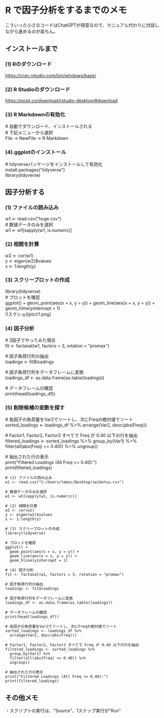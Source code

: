 # R で因子分析をするまでのメモ
こういった小さなコードはChatGPTが得意なので、マニュアル代わりに対話しながら進めるのが楽ちん。

## インストールまで

### (1) Rのダウンロード  
https://cran.rstudio.com/bin/windows/base/
  
### (2) R Studioのダウンロード  
https://posit.co/download/rstudio-desktop/#download
  
### (3) R Markdownの有効化  
\# 自動でダウンロード、インストールされる  
\# 下記メニューから選択  
File -> NewFile -> R Markdown
  
### (4).ggplotのインストール  
\# tidyverseパッケージをインストールして有効化  
install.packages("tidyverse")  
library(tidyverse)  
  
## 因子分析する
  
### (1) ファイルの読み込み  
w1 <- read.csv("hoge.csv")  
\# 数値データのみを選択  
w1 <- w1[sapply(w1, is.numeric)]  
  
### (2) 相関を計算  
w2 <- cor(w1)  
y <- eigen(w2)$values  
x <- 1:length(y)  
  
### (3) スクリープロットの作成  
library(tidyverse)  
\# プロットを確認  
ggplot() + geom_point(aes(x = x, y = y)) + geom_line(aes(x = x, y = y)) + geom_hline(yintercept = 1)  
!(スクショ)[pic/r1.png]

  
### (4) 因子分析  
\# 3因子でやってみた場合  
fit <- factanal(w1, factors = 3, rotation = "promax")  
  
\# 因子負荷行列の抽出  
loadings <- fit$loadings  
  
\# 因子負荷行列をデータフレームに変換  
loadings_df <- as.data.frame(as.table(loadings))  
  
\# データフレームの確認  
print(head(loadings_df))  
  
### (5) 削除候補の変数を探す  
  
\# 各因子の負荷量をVar2でソートし、次にFreqの絶対値でソート  
sorted_loadings <- loadings_df %>% arrange(Var2, desc(abs(Freq)))  
  
\# Factor1, Factor2, Factor3 すべてで Freq が 0.40 以下の行を抽出  
filtered_loadings <- sorted_loadings %>% group_by(Var1) %>% filter(all(abs(Freq) <= 0.40)) %>% ungroup()  
  
\# 抽出された行の表示  
print("Filtered Loadings (All Freq <= 0.40):")  
print(filtered_loadings)  

```
# (1) ファイルの読み込み
w1 <- read.csv("C:/Users/temoc/Desktop/seiketsu.csv")

# 数値データのみを選択
w1 <- w1[sapply(w1, is.numeric)]

# (2) 相関を計算
w2 <- cor(w1)
y <- eigen(w2)$values
x <- 1:length(y)

# (3) スクリープロットの作成
library(tidyverse)

# プロットを確認
ggplot() + 
  geom_point(aes(x = x, y = y)) + 
  geom_line(aes(x = x, y = y)) + 
  geom_hline(yintercept = 1)

# (4) 因子分析
fit <- factanal(w1, factors = 3, rotation = "promax")

# 因子負荷行列の抽出
loadings <- fit$loadings

# 因子負荷行列をデータフレームに変換
loadings_df <- as.data.frame(as.table(loadings))

# データフレームの確認
print(head(loadings_df))

# 各因子の負荷量をVar2でソートし、次にFreqの絶対値でソート
sorted_loadings <- loadings_df %>%
  arrange(Var2, desc(abs(Freq)))

# Factor1, Factor2, Factor3 すべてで Freq が 0.40 以下の行を抽出
filtered_loadings <- sorted_loadings %>%
  group_by(Var1) %>%
  filter(all(abs(Freq) <= 0.40)) %>%
  ungroup()

# 抽出された行の表示
print("Filtered Loadings (All Freq <= 0.40):")
print(filtered_loadings)
```

## その他メモ
・スクリプトの実行は、"Source"、1ステップ実行が"Run"

